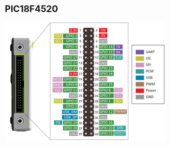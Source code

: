# PIC18F4520

![This is a alt text.](https://github.com/DennisLin0125/RasberryPi/blob/main/pinout-v2.jpg)
